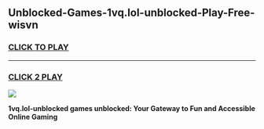 
## Unblocked-Games-1vq.lol-unblocked-Play-Free-wisvn
<h3>
<a href="https://premium76.site?title=1vq.lol-unblocked&ref=10A">CLICK TO PLAY</a></h3>
<hr>

<h3>
<a href="https://premium76.site?title=1vq.lol-unblocked&ref=10A">CLICK 2 PLAY</a>
  
</h3>

<a href="https://premium76.site?title=1vq.lol-unblocked&ref=10A"><img src="https://clearcache.store/games.png"></a>


**1vq.lol-unblocked games unblocked: Your Gateway to Fun and Accessible Online Gaming**
